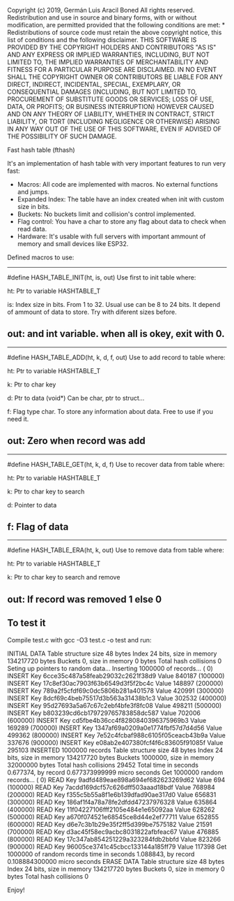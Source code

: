 Copyright (c) 2019, Germán Luis Aracil Boned
All rights reserved.
Redistribution and use in source and binary forms, with or without
modification, are permitted provided that the following conditions are met:
    * Redistributions of source code must retain the above copyright
      notice, this list of conditions and the following disclaimer.
THIS SOFTWARE IS PROVIDED BY THE COPYRIGHT HOLDERS AND CONTRIBUTORS "AS
IS" AND ANY EXPRESS OR IMPLIED WARRANTIES, INCLUDING, BUT NOT LIMITED
TO, THE IMPLIED WARRANTIES OF MERCHANTABILITY AND FITNESS FOR A
PARTICULAR PURPOSE ARE DISCLAIMED. IN NO EVENT SHALL THE COPYRIGHT OWNER
OR CONTRIBUTORS BE LIABLE FOR ANY DIRECT, INDIRECT, INCIDENTAL, SPECIAL,
EXEMPLARY, OR CONSEQUENTIAL DAMAGES (INCLUDING, BUT NOT LIMITED TO,
PROCUREMENT OF SUBSTITUTE GOODS OR SERVICES; LOSS OF USE, DATA, OR
PROFITS; OR BUSINESS INTERRUPTION) HOWEVER CAUSED AND ON ANY THEORY OF
LIABILITY, WHETHER IN CONTRACT, STRICT LIABILITY, OR TORT (INCLUDING
NEGLIGENCE OR OTHERWISE) ARISING IN ANY WAY OUT OF THE USE OF THIS
SOFTWARE, EVEN IF ADVISED OF THE POSSIBILITY OF SUCH DAMAGE.

Fast hash table (fthash)

It's an implementation of hash table with very important features to run very fast:

- Macros: All code are implemented with macros. No external functions and jumps.
- Expanded Index: The table have an index created when init with custom size in bits.
- Buckets: No buckets limit and collision's control implemented.
- Flag control: You have a char to store any flag about data to check when read data. 
- Hardware: It's usable with full servers with important ammount of memory and small devices like ESP32.

Defined macros to use:

-------------------------------------
#define HASH_TABLE_INIT(ht, is, out)
Use first to init table where:

ht: Ptr to variable HASHTABLE_T

is: Index size in bits. From 1 to 32. Usual use can be 8 to 24 bits. 
    It depend of ammount of data to store. Try with diferent sizes before.
    
out: and int variable. when all is okey, exit with 0.
-------------------------------------

-------------------------------------
#define HASH_TABLE_ADD(ht, k, d, f, out)
Use to add record to table where:

ht: Ptr to variable HASHTABLE_T

k: Ptr to char key

d: Ptr to data (void*) Can be char, ptr to struct...

f: Flag type char. To store any information about data. Free to use if you need it.

out: Zero when record was add
-------------------------------------

-------------------------------------
#define HASH_TABLE_GET(ht, k, d, f)
Use to recover data from table where:

ht: Ptr to variable HASHTABLE_T

k: Ptr to char key to search

d: Pointer to data

f: Flag of data
-------------------------------------

-------------------------------------
#define HASH_TABLE_ERA(ht, k, out)
Use to remove data from table where:

ht: Ptr to variable HASHTABLE_T

k: Ptr to char key to search and remove

out: If record was removed 1 else 0
-------------------------------------


To test it
----------

Compile test.c with gcc -O3 test.c -o test and run:

INITIAL DATA
Table structure size 48 bytes
Index 24 bits, size in memory 134217720 bytes
Buckets 0, size in memory 0 bytes
Total hash collisions 0
Seting up pointers to random data...
Inserting 1000000 of records...
(     0) INSERT Key 6cce35c487a58feab29032c2621f38d9 Value 840187
(100000) INSERT Key 17c8ef30ac7903f63b6549d3f5f2bc4c Value 148897
(200000) INSERT Key 789a2f5cfdf69c0dc5806b281a401578 Value 420991
(300000) INSERT Key 8dcf69c4beb75517d3b563a31438b1c3 Value 302532
(400000) INSERT Key 95d27693a5a67c67c2ebf4bfe3f8fc08 Value 498211
(500000) INSERT Key b803239cd6cb179729765783858dc587 Value 702006
(600000) INSERT Key cd5fbe4b36cc4f8280840396375969b3 Value 169289
(700000) INSERT Key 1347af69a0209a0e1774fbf57d7d4d56 Value 499362
(800000) INSERT Key 7e52c4fcbaf988c6105f05ceacb43b9a Value 337676
(900000) INSERT Key e08ab2e407380fcf4f6c83605f91085f Value 295103
INSERTED 1000000 records
Table structure size 48 bytes
Index 24 bits, size in memory 134217720 bytes
Buckets 1000000, size in memory 32000000 bytes
Total hash collisions 29452
Total time in seconds 0.677374, by record 0.677373999999 micro seconds
Get 1000000 random records...
(     0) READ Key 9adfd489eae898a694ef682623269d62 Value 694
(100000) READ Key 7acdd169dcf57c626dff503aaad18bdf Value 768984
(200000) READ Key f355c5b55a8f1e6b139dfad90ae317d0 Value 656831
(300000) READ Key 186af1f4a78a78fe2dfdd47237976328 Value 635864
(400000) READ Key 11f04227106fff2105e484e1e65092aa Value 628262
(500000) READ Key a670f074521e68545ce8d44e2ef77711 Value 652855
(600000) READ Key d6e7c3b1b29e35f2ff5d399be7575182 Value 21591
(700000) READ Key d3ac45f58ec9acbc8031822afbfeac67 Value 476885
(800000) READ Key 17c347ab854251229a323284fdb2bbfd Value 823266
(900000) READ Key 96005ce3741c45cbcc133144a185ff79 Value 117398
Get 1000000 of random records time in seconds 1.088843, by record 0.108884300000 micro seconds
ERASE DATA
Table structure size 48 bytes
Index 24 bits, size in memory 134217720 bytes
Buckets 0, size in memory 0 bytes
Total hash collisions 0

Enjoy!

